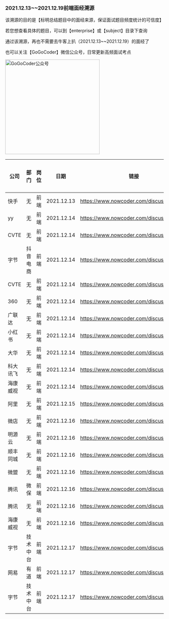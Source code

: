### 2021.12.13~~2021.12.19前端面经溯源

该溯源的目的是【标明总结题目中的面经来源，保证面试题目频度统计的可信度】

若您想查看具体的题目，可以到【enterprise】或【subject】目录下查询

通过该溯源，再也不需要去牛客上扒（2021.12.13~~2021.12.19）的面经了

也可以关注【GoGoCoder】微信公众号，日常更新高频面试考点

<div  align="left">    
<img src="https://user-images.githubusercontent.com/35292389/139861774-5d339bd5-8f7f-4ce8-b4c6-1ec6190dde1f.jpg" width = "300" height = "300" alt="GoGoCoder公众号" align=center />
</div>

| 公司       | 部门     | 岗位   | 日期       | 链接                                    | 招聘类型 |
| ---------- | -------- | ------ | ---------- | --------------------------------------- | -------- |
| 快手     | 无       | 前端   | 2021.12.13 | https://www.nowcoder.com/discuss/821047 | 实习     |
| yy     | 无       | 前端   | 2021.12.14 | https://www.nowcoder.com/discuss/821527 | 实习     |
| CVTE     | 无       | 前端   | 2021.12.14 | https://www.nowcoder.com/discuss/821448 | 实习     |
| 字节     | 抖音电商       | 前端   | 2021.12.14 | https://www.nowcoder.com/discuss/821349 | 社招     |
| CVTE     | 无       | 前端   | 2021.12.14 | https://www.nowcoder.com/discuss/821312 | 实习     |
| 360     | 无       | 前端   | 2021.12.14 | https://www.nowcoder.com/discuss/821260 | 社招     |
| 广联达     | 无       | 前端   | 2021.12.14 | https://www.nowcoder.com/discuss/821258 | 社招     |
| 小红书     | 无       | 前端   | 2021.12.14 | https://www.nowcoder.com/discuss/821255 | 社招     |
| 大华     | 无       | 前端   | 2021.12.14 | https://www.nowcoder.com/discuss/821150 | 校招     |
| 科大讯飞     | 无       | 前端   | 2021.12.14 | https://www.nowcoder.com/discuss/821108 | 实习     |
| 海康威视     | 无       | 前端   | 2021.12.14 | https://www.nowcoder.com/discuss/821107 | 实习     |
| 阿里     | 无       | 前端   | 2021.12.15 | https://www.nowcoder.com/discuss/821804 | 实习     |
| 微店     | 无       | 前端   | 2021.12.16 | https://www.nowcoder.com/discuss/822468 | 校招     |
| 明源云     | 无       | 前端   | 2021.12.16 | https://www.nowcoder.com/discuss/822462 | 校招     |
| 顺丰同城     | 无       | 前端   | 2021.12.16 | https://www.nowcoder.com/discuss/822457 | 社招     |
| 微盟     | 无       | 前端   | 2021.12.16 | https://www.nowcoder.com/discuss/822453 | 社招     |
| 腾讯     | 微保       | 前端   | 2021.12.16 | https://www.nowcoder.com/discuss/822445 | 校招     |
| 腾讯     | 无       | 前端   | 2021.12.16 | https://www.nowcoder.com/discuss/822131 | 校招     |
| 海康威视     | 无       | 前端   | 2021.12.16 | https://www.nowcoder.com/discuss/822114 | 实习     |
| 字节     | 技术中台       | 前端   | 2021.12.17 | https://www.nowcoder.com/discuss/822786 | 实习     |
| 网易     | 有道       | 前端   | 2021.12.17 | https://www.nowcoder.com/discuss/822871 | 实习     |
| 字节     | 技术中台       | 前端   | 2021.12.17 | https://www.nowcoder.com/discuss/822786 | 实习     |


